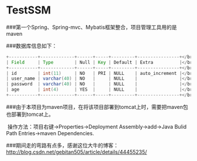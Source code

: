 # TestSSM
###第一个Spring、Spring-mvc、Mybatis框架整合，项目管理工具用的是maven

###数据库信息如下：
```java
+-----------+-------------+------+-----+---------+----------------+</br>
| Field     | Type        | Null | Key | Default | Extra          |</br>
+-----------+-------------+------+-----+---------+----------------+</br>
| id        | int(11)     | NO   | PRI | NULL    | auto_increment |</br>
| user_name | varchar(40) | NO   |     | NULL    |                |</br>
| password  | varchar(40) | NO   |     | NULL    |                |</br>
| age       | int(4)      | YES  |     | NULL    |                |</br>
+-----------+-------------+------+-----+---------+----------------+</br>
```


###由于本项目为maven项目，在将该项目部署到tomcat上时，需要把maven包也部署到tomcat上。
  
  操作方法：项目右键->Properties->Deployment Assembly->add->Java Bulid Path Entries->maven Dependencies.


###期间走的弯路有点多，感谢这位大牛的博客：http://blog.csdn.net/gebitan505/article/details/44455235/

